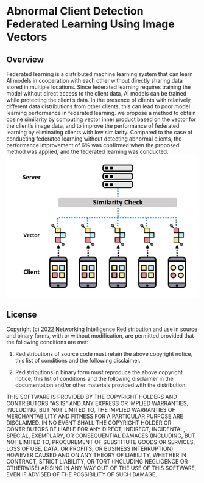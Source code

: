 # Abnormal Client Detection Federated Learning Using Image Vectors

## Overview
Federated learning is a distributed machine learning system that can learn AI models in cooperation with each other without directly sharing data stored in multiple locations. Since federated learning requires training the model without direct access to the client data, AI models can be trained while protecting the client’s data. In the presence of clients with relatively different data distributions from other clients, this can lead to poor model learning performance in federated learning.
we propose a method to obtain cosine similarity by computing vector inner product based on the vector for the client’s image data, and to improve the performance of federated learning by eliminating clients with low similarity. Compared to the case of conducting federated learning without detecting abnormal clients, the performance improvement of 6% was confirmed when the proposed method was applied, and the federated learning was conducted.
![image info](./ICOIN_model.png)


## License
Copyright (c) 2022 Networking Intelligence
Redistribution and use in source and binary forms, with or without modification, are permitted provided that the following conditions are met:

1. Redistributions of source code must retain the above copyright notice, this list of conditions and the following disclaimer.

2. Redistributions in binary form must reproduce the above copyright notice, this list of conditions and the following disclaimer in the documentation and/or other materials provided with the distribution.

THIS SOFTWARE IS PROVIDED BY THE COPYRIGHT HOLDERS AND CONTRIBUTORS "AS IS" AND ANY EXPRESS OR IMPLIED WARRANTIES, INCLUDING, BUT NOT LIMITED TO, THE IMPLIED WARRANTIES OF MERCHANTABILITY AND FITNESS FOR A PARTICULAR PURPOSE ARE DISCLAIMED. IN NO EVENT SHALL THE COPYRIGHT HOLDER OR CONTRIBUTORS BE LIABLE FOR ANY DIRECT, INDIRECT, INCIDENTAL, SPECIAL, EXEMPLARY, OR CONSEQUENTIAL DAMAGES (INCLUDING, BUT NOT LIMITED TO, PROCUREMENT OF SUBSTITUTE GOODS OR SERVICES; LOSS OF USE, DATA, OR PROFITS; OR BUSINESS INTERRUPTION) HOWEVER CAUSED AND ON ANY THEORY OF LIABILITY, WHETHER IN CONTRACT, STRICT LIABILITY, OR TORT (INCLUDING NEGLIGENCE OR OTHERWISE) ARISING IN ANY WAY OUT OF THE USE OF THIS SOFTWARE, EVEN IF ADVISED OF THE POSSIBILITY OF SUCH DAMAGE.
